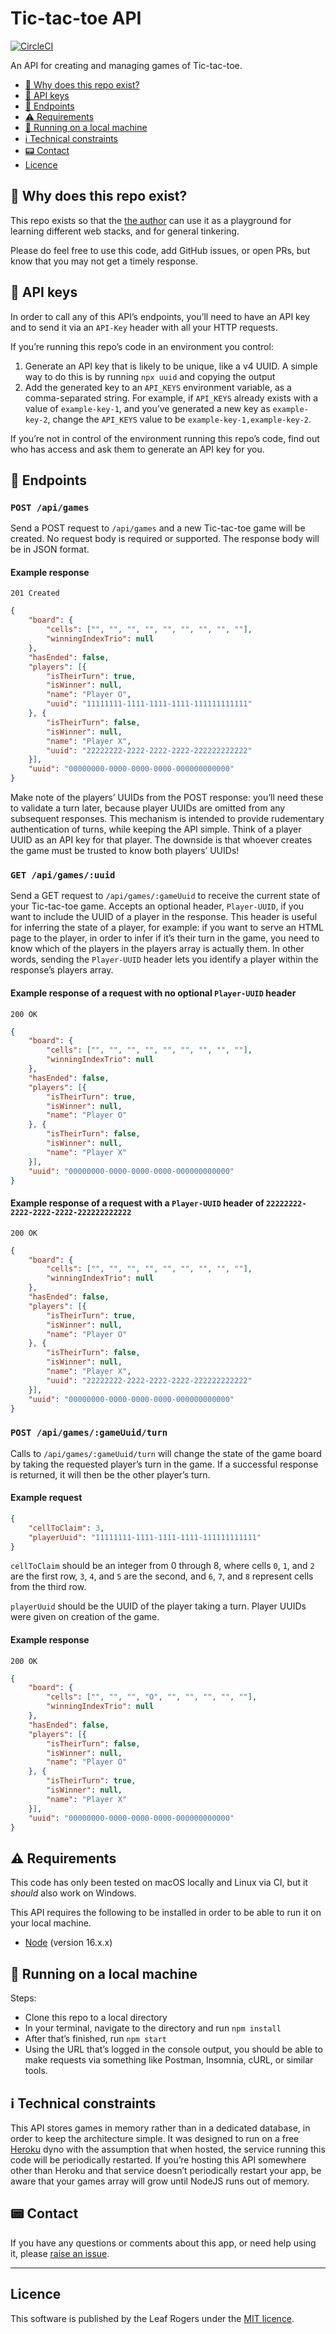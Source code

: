 # Tic-tac-toe API

[![CircleCI](https://circleci.com/gh/leafrogers/tic-tac-toe-api.svg?style=svg)](https://circleci.com/gh/leafrogers/tic-tac-toe-api)

An API for creating and managing games of Tic-tac-toe.

- [:thinking: Why does this repo exist?](#thinking-why-does-this-repo-exist)
- [:key: API keys](#key-api-keys)
- [:dart: Endpoints](#dart-endpoints)
- [:warning: Requirements](#warning-requirements)
- [:running: Running on a local machine](#running-running-on-a-local-machine)
- [:information_source: Technical constraints](#information_source-technical-constraints)
- [:pager: Contact](#pager-contact)
- [Licence](#licence)

## :thinking: Why does this repo exist?

This repo exists so that the [the author](https://github.com/leafrogers) can
use it as a playground for learning different web stacks, and for general tinkering.

Please do feel free to use this code, add GitHub issues, or open PRs, but know
that you may not get a timely response.

## :key: API keys

In order to call any of this API’s endpoints, you’ll need to have an API key and to send it via an
`API-Key` header with all your HTTP requests.

If you’re running this repo’s code in an environment you control:

1. Generate an API key that is likely to be unique, like a v4 UUID. A simple way to do this is by
   running `npx uuid` and copying the output
2. Add the generated key to an `API_KEYS` environment variable, as a comma-separated string. For
   example, if
   `API_KEYS` already exists with a value of `example-key-1`, and you’ve generated a new key as
   `example-key-2`, change the `API_KEYS` value to be `example-key-1,example-key-2`.

If you’re not in control of the environment running this repo’s code, find out who has access and
ask them to generate an API key for you.

## :dart: Endpoints

### `POST /api/games`

Send a POST request to `/api/games` and a new Tic-tac-toe game will be created.
No request body is required or supported. The response body will be in JSON format.

#### Example response

`201 Created`

```json
{
	"board": {
		"cells": ["", "", "", "", "", "", "", "", ""],
		"winningIndexTrio": null
	},
	"hasEnded": false,
	"players": [{
		"isTheirTurn": true,
		"isWinner": null,
		"name": "Player O",
		"uuid": "11111111-1111-1111-1111-111111111111"
	}, {
		"isTheirTurn": false,
		"isWinner": null,
		"name": "Player X",
		"uuid": "22222222-2222-2222-2222-222222222222"
	}],
	"uuid": "00000000-0000-0000-0000-000000000000"
}
```

Make note of the players’ UUIDs from the POST response: you’ll need these to validate a turn later,
because player UUIDs are omitted from any subsequent responses. This mechanism is intended to provide
rudementary authentication of turns, while keeping the API simple. Think of a player UUID as an
API key for that player. The downside is that whoever creates the game must be trusted to know
both players’ UUIDs!

### `GET /api/games/:uuid`

Send a GET request to `/api/games/:gameUuid` to receive the current state of your Tic-tac-toe game.
Accepts an optional header, `Player-UUID`, if you want to include the UUID of a player in the
response. This header is useful for inferring the state of a player, for example: if you want to
serve an HTML page to the player, in order to infer if it’s their turn in the game, you need to know
which of the players in the players array is actually them. In other words, sending the `Player-UUID` header lets you identify a player within the response’s players array.

#### Example response of a request with no optional `Player-UUID` header

`200 OK`

```json
{
	"board": {
		"cells": ["", "", "", "", "", "", "", "", ""],
		"winningIndexTrio": null
	},
	"hasEnded": false,
	"players": [{
		"isTheirTurn": true,
		"isWinner": null,
		"name": "Player O"
	}, {
		"isTheirTurn": false,
		"isWinner": null,
		"name": "Player X"
	}],
	"uuid": "00000000-0000-0000-0000-000000000000"
}
```

#### Example response of a request with a `Player-UUID` header of `22222222-2222-2222-2222-222222222222`

`200 OK`

```json
{
	"board": {
		"cells": ["", "", "", "", "", "", "", "", ""],
		"winningIndexTrio": null
	},
	"hasEnded": false,
	"players": [{
		"isTheirTurn": true,
		"isWinner": null,
		"name": "Player O"
	}, {
		"isTheirTurn": false,
		"isWinner": null,
		"name": "Player X",
		"uuid": "22222222-2222-2222-2222-222222222222"
	}],
	"uuid": "00000000-0000-0000-0000-000000000000"
}
```

### `POST /api/games/:gameUuid/turn`

Calls to `/api/games/:gameUuid/turn` will change the state of the game board by taking the requested player’s turn in the game. If a successful response is returned, it will then be the other player’s turn.

#### Example request


```json
{
	"cellToClaim": 3,
	"playerUuid": "11111111-1111-1111-1111-111111111111"
}
```

`cellToClaim` should be an integer from 0 through 8, where cells `0`, `1`, and `2` are the first row, `3`, `4`, and `5` are the second, and `6`, `7`, and `8` represent cells from the third row.

`playerUuid` should be the UUID of the player taking a turn. Player UUIDs were given on creation of the game.

#### Example response

`200 OK`

```json
{
	"board": {
		"cells": ["", "", "", "O", "", "", "", "", ""],
		"winningIndexTrio": null
	},
	"hasEnded": false,
	"players": [{
		"isTheirTurn": false,
		"isWinner": null,
		"name": "Player O"
	}, {
		"isTheirTurn": true,
		"isWinner": null,
		"name": "Player X"
	}],
	"uuid": "00000000-0000-0000-0000-000000000000"
}
```

## :warning: Requirements

This code has only been tested on macOS locally and Linux via CI, but it _should_ also work on Windows.

This API requires the following to be installed in order to be able to run it on your local machine.

- [Node](https://www.nodejs.org) (version 16.x.x)

## :running: Running on a local machine

Steps:

- Clone this repo to a local directory
- In your terminal, navigate to the directory and run `npm install`
- After that’s finished, run `npm start`
- Using the URL that’s logged in the console output, you should be able to make requests via something like Postman, Insomnia, cURL, or similar tools.

## :information_source: Technical constraints

This API stores games in memory rather than in a dedicated database, in order to keep the architecture simple. It was designed to run on a free [Heroku](https://www.heroku.com/home) dyno with the assumption that when hosted, the service running this code will be periodically restarted. If you’re hosting this API somewhere other than Heroku and that service doesn’t periodically restart your app, be aware that your games array will grow until NodeJS runs out of memory.

## :pager: Contact

If you have any questions or comments about this app, or need help using it,
please [raise an issue](https://github.com/leafrogers/tic-tac-toe-api/issues).

---

## Licence

This software is published by the Leaf Rogers under the [MIT licence](http://opensource.org/licenses/MIT).
 
